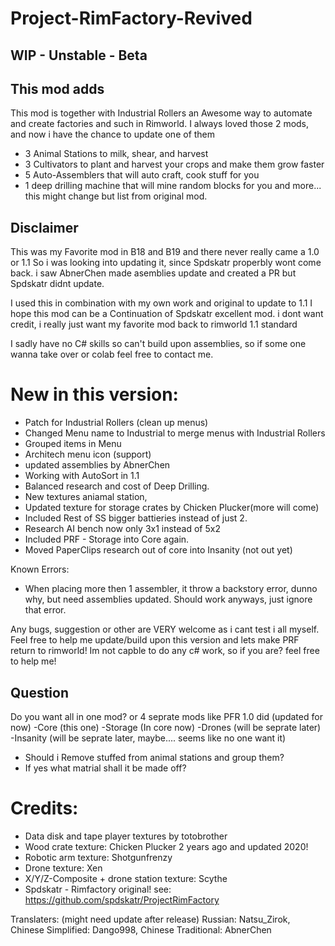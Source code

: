 # Project-RimFactory-Revived
## WIP - Unstable - Beta

## This mod adds
This mod is together with Industrial Rollers an Awesome way to automate and create factories and such in Rimworld.
I always loved those 2 mods, and now i have the chance to update one of them

- 3 Animal Stations to milk, shear, and harvest
- 3 Cultivators to plant and harvest your crops and make them grow faster
- 5 Auto-Assemblers that will auto craft, cook stuff for you
- 1 deep drilling machine that will mine random blocks for you
and more...
this might change but list from original mod.

## Disclaimer
This was my Favorite mod in B18 and B19 and there never really came a 1.0 or 1.1
So i was looking into updating it, since Spdskatr properbly wont come back.
i saw AbnerChen made asemblies update and created a PR but Spdskatr didnt update.

I used this in combination with my own work and original to update to 1.1
I hope this mod can be a Continuation of Spdskatr excellent mod.
i dont want credit, i really just want my favorite mod back to rimworld 1.1 standard

I sadly have no C# skills so can't build upon assemblies, so if some one wanna take over or colab feel free to contact me.


# New in this version:
- Patch for Industrial Rollers (clean up menus)
- Changed Menu name to Industrial to merge menus with Industrial Rollers
- Grouped items in Menu
- Architech menu icon (support)
- updated assemblies by AbnerChen
- Working with AutoSort in 1.1
- Balanced research and cost of Deep Drilling.
- New textures aniamal station,
- Updated texture for storage crates by Chicken Plucker(more will come)
- Included Rest of SS bigger battieries instead of just 2.
- Research AI bench now only 3x1 instead of 5x2
- Included PRF - Storage into Core again.
- Moved PaperClips research out of core into Insanity (not out yet)

Known Errors:
- When placing more then 1 assembler, it throw a backstory error, dunno why, but need assemblies updated.
Should work anyways, just ignore that error.


Any bugs, suggestion or other are VERY welcome as i cant test i all myself.
Feel free to help me update/build upon this version and lets make PRF return to rimworld!
Im not capble to do any c# work, so if you are? feel free to help me!
## Question
Do you want all in one mod? or 4 seprate mods like PFR 1.0 did (updated for now)
-Core (this one)
-Storage (In core now)
-Drones (will be seprate later)
-Insanity (will be seprate later, maybe.... seems like no one want it)

- Should i Remove stuffed from animal stations and group them?
- If yes what matrial shall it be made off?


# Credits:
- Data disk and tape player textures by totobrother
- Wood crate texture: Chicken Plucker 2 years ago and updated 2020!
- Robotic arm texture: Shotgunfrenzy
- Drone texture: Xen
- X/Y/Z-Composite + drone station texture: Scythe
- Spdskatr - Rimfactory original! see: https://github.com/spdskatr/ProjectRimFactory

Translaters: (might need update after release)
Russian: Natsu_Zirok, Chinese Simplified: Dango998, Chinese Traditional: AbnerChen
